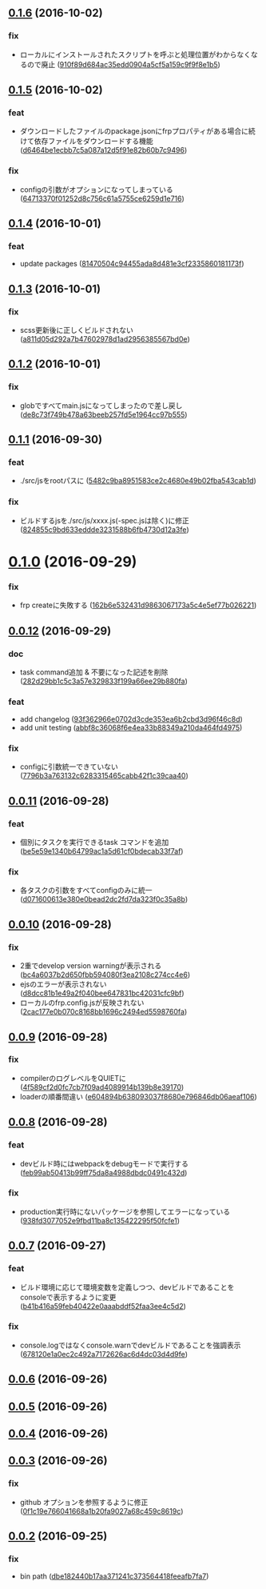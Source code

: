 <a name="0.1.6"></a>
## [0.1.6](https://github.com/frontainer/frontplate-cli/compare/v0.1.5...v0.1.6) (2016-10-02)


### fix

* ローカルにインストールされたスクリプトを呼ぶと処理位置がわからなくなるので廃止 ([910f89d684ac35edd0904a5cf5a159c9f9f8e1b5](https://github.com/frontainer/frontplate-cli/commit/910f89d684ac35edd0904a5cf5a159c9f9f8e1b5))



<a name="0.1.5"></a>
## [0.1.5](https://github.com/frontainer/frontplate-cli/compare/v0.1.4...v0.1.5) (2016-10-02)


### feat

* ダウンロードしたファイルのpackage.jsonにfrpプロパティがある場合に続けて依存ファイルをダウンロードする機能 ([d6464be1ecbb7c5a087a12d5f91e82b60b7c9496](https://github.com/frontainer/frontplate-cli/commit/d6464be1ecbb7c5a087a12d5f91e82b60b7c9496))

### fix

* configの引数がオプションになってしまっている ([64713370f01252d8c756c61a5755ce6259d1e716](https://github.com/frontainer/frontplate-cli/commit/64713370f01252d8c756c61a5755ce6259d1e716))



<a name="0.1.4"></a>
## [0.1.4](https://github.com/frontainer/frontplate-cli/compare/v0.1.3...v0.1.4) (2016-10-01)


### feat

* update packages ([81470504c94455ada8d481e3cf2335860181173f](https://github.com/frontainer/frontplate-cli/commit/81470504c94455ada8d481e3cf2335860181173f))



<a name="0.1.3"></a>
## [0.1.3](https://github.com/frontainer/frontplate-cli/compare/v0.1.2...v0.1.3) (2016-10-01)


### fix

* scss更新後に正しくビルドされない ([a811d05d292a7b47602978d1ad2956385567bd0e](https://github.com/frontainer/frontplate-cli/commit/a811d05d292a7b47602978d1ad2956385567bd0e))



<a name="0.1.2"></a>
## [0.1.2](https://github.com/frontainer/frontplate-cli/compare/v0.1.1...v0.1.2) (2016-10-01)


### fix

* globですべてmain.jsになってしまったので差し戻し ([de8c73f749b478a63beeb257fd5e1964cc97b555](https://github.com/frontainer/frontplate-cli/commit/de8c73f749b478a63beeb257fd5e1964cc97b555))



<a name="0.1.1"></a>
## [0.1.1](https://github.com/frontainer/frontplate-cli/compare/v0.1.0...v0.1.1) (2016-09-30)


### feat

* ./src/jsをrootパスに ([5482c9ba8951583ce2c4680e49b02fba543cab1d](https://github.com/frontainer/frontplate-cli/commit/5482c9ba8951583ce2c4680e49b02fba543cab1d))

### fix

* ビルドするjsを./src/js/xxxx.js(-spec.jsは除く)に修正 ([824855c9bd633eddde3231588b6fb4730d12a3fe](https://github.com/frontainer/frontplate-cli/commit/824855c9bd633eddde3231588b6fb4730d12a3fe))



<a name="0.1.0"></a>
# [0.1.0](https://github.com/frontainer/frontplate-cli/compare/v0.0.12...v0.1.0) (2016-09-29)


### fix

* frp createに失敗する ([162b6e532431d9863067173a5c4e5ef77b026221](https://github.com/frontainer/frontplate-cli/commit/162b6e532431d9863067173a5c4e5ef77b026221))



<a name="0.0.12"></a>
## [0.0.12](https://github.com/frontainer/frontplate-cli/compare/v0.0.11...v0.0.12) (2016-09-29)


### doc

* task command追加 & 不要になった記述を削除 ([282d29bb1c5c3a57e329833f199a66ee29b880fa](https://github.com/frontainer/frontplate-cli/commit/282d29bb1c5c3a57e329833f199a66ee29b880fa))

### feat

* add changelog ([93f362966e0702d3cde353ea6b2cbd3d96f46c8d](https://github.com/frontainer/frontplate-cli/commit/93f362966e0702d3cde353ea6b2cbd3d96f46c8d))
* add unit testing ([abbf8c36068f6e4ea33b88349a210da464fd4975](https://github.com/frontainer/frontplate-cli/commit/abbf8c36068f6e4ea33b88349a210da464fd4975))

### fix

* configに引数統一できていない ([7796b3a763132c6283315465cabb42f1c39caa40](https://github.com/frontainer/frontplate-cli/commit/7796b3a763132c6283315465cabb42f1c39caa40))



<a name="0.0.11"></a>
## [0.0.11](https://github.com/frontainer/frontplate-cli/compare/v0.0.10...v0.0.11) (2016-09-28)


### feat

* 個別にタスクを実行できるtask <name>コマンドを追加 ([be5e59e1340b64799ac1a5d61cf0bdecab33f7af](https://github.com/frontainer/frontplate-cli/commit/be5e59e1340b64799ac1a5d61cf0bdecab33f7af))

### fix

* 各タスクの引数をすべてconfigのみに統一 ([d071600613e380e0bead2dc2fd7da323f0c35a8b](https://github.com/frontainer/frontplate-cli/commit/d071600613e380e0bead2dc2fd7da323f0c35a8b))



<a name="0.0.10"></a>
## [0.0.10](https://github.com/frontainer/frontplate-cli/compare/v0.0.9...v0.0.10) (2016-09-28)


### fix

* 2重でdevelop version warningが表示される ([bc4a6037b2d650fbb594080f3ea2108c274cc4e6](https://github.com/frontainer/frontplate-cli/commit/bc4a6037b2d650fbb594080f3ea2108c274cc4e6))
* ejsのエラーが表示されない ([d8dcc81b1e49a2f040bee647831bc42031cfc9bf](https://github.com/frontainer/frontplate-cli/commit/d8dcc81b1e49a2f040bee647831bc42031cfc9bf))
* ローカルのfrp.config.jsが反映されない ([2cac177e0b070c8168bb1696c2494ed5598760fa](https://github.com/frontainer/frontplate-cli/commit/2cac177e0b070c8168bb1696c2494ed5598760fa))



<a name="0.0.9"></a>
## [0.0.9](https://github.com/frontainer/frontplate-cli/compare/v0.0.8...v0.0.9) (2016-09-28)


### fix

* compilerのログレベルをQUIETに ([4f589cf2d0fc7cb7f09ad4089914b139b8e39170](https://github.com/frontainer/frontplate-cli/commit/4f589cf2d0fc7cb7f09ad4089914b139b8e39170))
* loaderの順番間違い ([e604894b638093037f8680e796846db06aeaf106](https://github.com/frontainer/frontplate-cli/commit/e604894b638093037f8680e796846db06aeaf106))



<a name="0.0.8"></a>
## [0.0.8](https://github.com/frontainer/frontplate-cli/compare/v0.0.7...v0.0.8) (2016-09-28)


### feat

* devビルド時にはwebpackをdebugモードで実行する ([feb99ab50413b99ff75da8a4988dbdc0491c432d](https://github.com/frontainer/frontplate-cli/commit/feb99ab50413b99ff75da8a4988dbdc0491c432d))

### fix

* production実行時にないパッケージを参照してエラーになっている ([938fd3077052e9fbd11ba8c135422295f50fcfe1](https://github.com/frontainer/frontplate-cli/commit/938fd3077052e9fbd11ba8c135422295f50fcfe1))



<a name="0.0.7"></a>
## [0.0.7](https://github.com/frontainer/frontplate-cli/compare/v0.0.6...v0.0.7) (2016-09-27)


### feat

* ビルド環境に応じて環境変数を定義しつつ、devビルドであることをconsoleで表示するように変更 ([b41b416a59feb40422e0aaabddf52faa3ee4c5d2](https://github.com/frontainer/frontplate-cli/commit/b41b416a59feb40422e0aaabddf52faa3ee4c5d2))

### fix

* console.logではなくconsole.warnでdevビルドであることを強調表示 ([678120e1a0ec2c492a7172626ac6d4dc03d4d9fe](https://github.com/frontainer/frontplate-cli/commit/678120e1a0ec2c492a7172626ac6d4dc03d4d9fe))



<a name="0.0.6"></a>
## [0.0.6](https://github.com/frontainer/frontplate-cli/compare/v0.0.5...v0.0.6) (2016-09-26)




<a name="0.0.5"></a>
## [0.0.5](https://github.com/frontainer/frontplate-cli/compare/v0.0.4...v0.0.5) (2016-09-26)




<a name="0.0.4"></a>
## [0.0.4](https://github.com/frontainer/frontplate-cli/compare/v0.0.3...v0.0.4) (2016-09-26)




<a name="0.0.3"></a>
## [0.0.3](https://github.com/frontainer/frontplate-cli/compare/v0.0.2...v0.0.3) (2016-09-26)


### fix

* github オプションを参照するように修正 ([0f1c19e766041668a1b20fa9027a68c459c8619c](https://github.com/frontainer/frontplate-cli/commit/0f1c19e766041668a1b20fa9027a68c459c8619c))



<a name="0.0.2"></a>
## [0.0.2](https://github.com/frontainer/frontplate-cli/compare/dbe182440b17aa371241c373564418feeafb7fa7...v0.0.2) (2016-09-25)


### fix

* bin path ([dbe182440b17aa371241c373564418feeafb7fa7](https://github.com/frontainer/frontplate-cli/commit/dbe182440b17aa371241c373564418feeafb7fa7))



